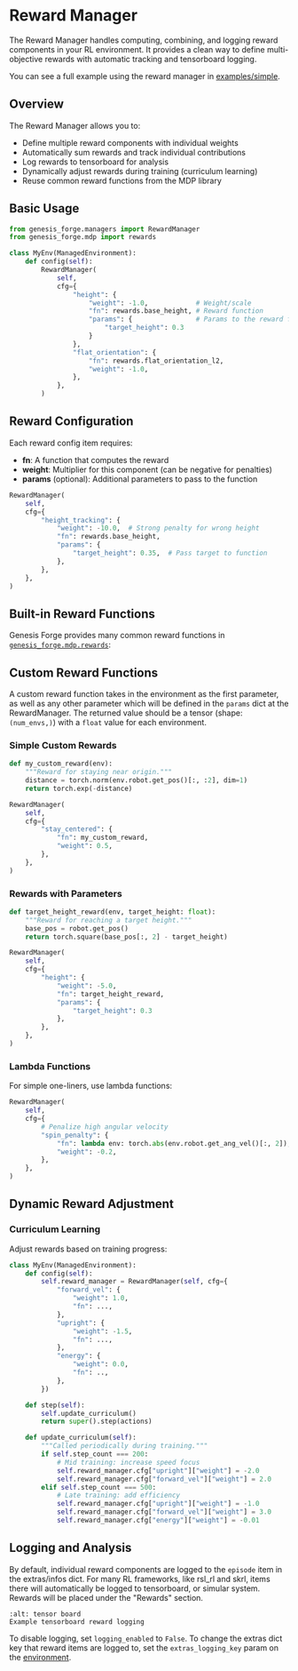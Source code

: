 # Reward Manager

The Reward Manager handles computing, combining, and logging reward components in your RL environment. It provides a clean way to define multi-objective rewards with automatic tracking and tensorboard logging.

You can see a full example using the reward manager in [examples/simple](https://github.com/jgillick/genesis-forge/tree/main/examples/simple).

## Overview

The Reward Manager allows you to:

- Define multiple reward components with individual weights
- Automatically sum rewards and track individual contributions
- Log rewards to tensorboard for analysis
- Dynamically adjust rewards during training (curriculum learning)
- Reuse common reward functions from the MDP library

## Basic Usage

```python
from genesis_forge.managers import RewardManager
from genesis_forge.mdp import rewards

class MyEnv(ManagedEnvironment):
    def config(self):
        RewardManager(
            self,
            cfg={
                "height": {
                    "weight": -1.0,            # Weight/scale
                    "fn": rewards.base_height, # Reward function
                    "params": {                # Params to the reward function
                        "target_height": 0.3
                    }
                },
                "flat_orientation": {
                    "fn": rewards.flat_orientation_l2,
                    "weight": -1.0,
                },
            },
        )
```

## Reward Configuration

Each reward config item requires:

- **fn**: A function that computes the reward
- **weight**: Multiplier for this component (can be negative for penalties)
- **params** (optional): Additional parameters to pass to the function

```python
RewardManager(
    self,
    cfg={
        "height_tracking": {
            "weight": -10.0,  # Strong penalty for wrong height
            "fn": rewards.base_height,
            "params": {
                "target_height": 0.35,  # Pass target to function
            },
        },
    },
)
```

## Built-in Reward Functions

Genesis Forge provides many common reward functions in [`genesis_forge.mdp.rewards`](../../api/mdp/rewards):

## Custom Reward Functions

A custom reward function takes in the environment as the first parameter, as well as any other parameter which will be defined in the `params` dict at the RewardManager. The returned value should be a tensor (shape: `(num_envs,)`) with a `float` value for each environment.

### Simple Custom Rewards

```python
def my_custom_reward(env):
    """Reward for staying near origin."""
    distance = torch.norm(env.robot.get_pos()[:, :2], dim=1)
    return torch.exp(-distance)

RewardManager(
    self,
    cfg={
        "stay_centered": {
            "fn": my_custom_reward,
            "weight": 0.5,
        },
    },
)
```

### Rewards with Parameters

```python
def target_height_reward(env, target_height: float):
    """Reward for reaching a target height."""
    base_pos = robot.get_pos()
    return torch.square(base_pos[:, 2] - target_height)

RewardManager(
    self,
    cfg={
        "height": {
            "weight": -5.0,
            "fn": target_height_reward,
            "params": {
                "target_height": 0.3
            },
        },
    },
)
```

### Lambda Functions

For simple one-liners, use lambda functions:

```python
RewardManager(
    self,
    cfg={
        # Penalize high angular velocity
        "spin_penalty": {
            "fn": lambda env: torch.abs(env.robot.get_ang_vel()[:, 2]),
            "weight": -0.2,
        },
    },
)
```

## Dynamic Reward Adjustment

### Curriculum Learning

Adjust rewards based on training progress:

```python
class MyEnv(ManagedEnvironment):
    def config(self):
        self.reward_manager = RewardManager(self, cfg={
            "forward_vel": {
                "weight": 1.0,
                "fn": ...,
            },
            "upright": {
                "weight": -1.5,
                "fn": ...,
            },
            "energy": {
                "weight": 0.0,
                "fn": ..,
            },
        })

    def step(self):
        self.update_curriculum()
        return super().step(actions)

    def update_curriculum(self):
        """Called periodically during training."""
        if self.step_count === 200:
            # Mid training: increase speed focus
            self.reward_manager.cfg["upright"]["weight"] = -2.0
            self.reward_manager.cfg["forward_vel"]["weight"] = 2.0
        elif self.step_count === 500:
            # Late training: add efficiency
            self.reward_manager.cfg["upright"]["weight"] = -1.0
            self.reward_manager.cfg["forward_vel"]["weight"] = 3.0
            self.reward_manager.cfg["energy"]["weight"] = -0.01
```

## Logging and Analysis

By default, individual reward components are logged to the `episode` item in the extras/infos dict. For many RL frameworks, like rsl_rl and skrl, items there will automatically be logged to tensorboard, or simular system. Rewards will be placed under the "Rewards" section.

```{figure} _images/reward_tensorboard.png
:alt: tensor board
Example tensorboard reward logging
```

To disable logging, set `logging_enabled` to `False`. To change the extras dict key that reward items are logged to, set the `extras_logging_key` param on the [environment](../../api/environments/genesis.md).
